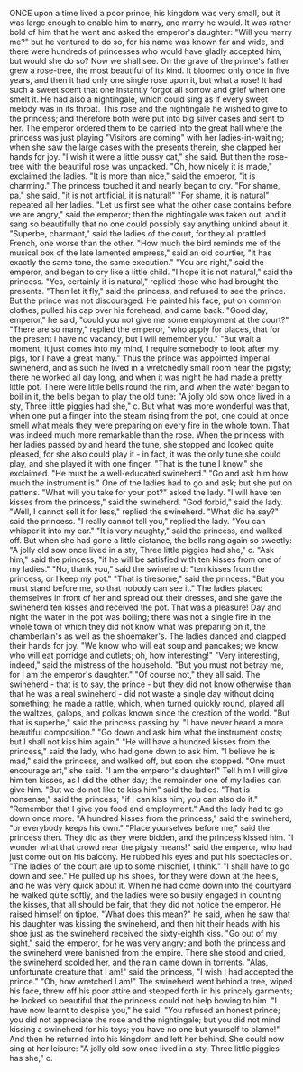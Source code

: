 ONCE upon a time lived a poor prince; his kingdom was very small, but it was large enough to enable him to marry, and marry he would.
It was rather bold of him that he went and asked the emperor's daughter: "Will you marry me?" but he ventured to do so, for his name was known far and wide, and there were hundreds of princesses who would have gladly accepted him, but would she do so?
Now we shall see.
On the grave of the prince's father grew a rose-tree, the most beautiful of its kind.
It bloomed only once in five years, and then it had only one single rose upon it, but what a rose!
It had such a sweet scent that one instantly forgot all sorrow and grief when one smelt it.
He had also a nightingale, which could sing as if every sweet melody was in its throat.
This rose and the nightingale he wished to give to the princess; and therefore both were put into big silver cases and sent to her.
The emperor ordered them to be carried into the great hall where the princess was just playing "Visitors are coming" with her ladies-in-waiting; when she saw the large cases with the presents therein, she clapped her hands for joy.
"I wish it were a little pussy cat," she said.
But then the rose-tree with the beautiful rose was unpacked.
"Oh, how nicely it is made," exclaimed the ladies.
"It is more than nice," said the emperor, "it is charming."
The princess touched it and nearly began to cry.
"For shame, pa," she said, "it is not artificial, it is natural!"
"For shame, it is natural" repeated all her ladies.
"Let us first see what the other case contains before we are angry," said the emperor; then the nightingale was taken out, and it sang so beautifully that no one could possibly say anything unkind about it.
"Superbe, charmant," said the ladies of the court, for they all prattled French, one worse than the other.
"How much the bird reminds me of the musical box of the late lamented empress," said an old courtier, "it has exactly the same tone, the same execution."
"You are right," said the emperor, and began to cry like a little child.
"I hope it is not natural," said the princess.
"Yes, certainly it is natural," replied those who had brought the presents.
"Then let it fly," said the princess, and refused to see the prince.
But the prince was not discouraged.
He painted his face, put on common clothes, pulled his cap over his forehead, and came back.
"Good day, emperor," he said, "could you not give me some employment at the court?"
"There are so many," replied the emperor, "who apply for places, that for the present I have no vacancy, but I will remember you."
"But wait a moment; it just comes into my mind, I require somebody to look after my pigs, for I have a great many."
Thus the prince was appointed imperial swineherd, and as such he lived in a wretchedly small room near the pigsty; there he worked all day long, and when it was night he had made a pretty little pot.
There were little bells round the rim, and when the water began to boil in it, the bells began to play the old tune:
"A jolly old sow once lived in a sty, Three little piggies had she," c.
But what was more wonderful was that, when one put a finger into the steam rising from the pot, one could at once smell what meals they were preparing on every fire in the whole town.
That was indeed much more remarkable than the rose.
When the princess with her ladies passed by and heard the tune, she stopped and looked quite pleased, for she also could play it - in fact, it was the only tune she could play, and she played it with one finger.
"That is the tune I know," she exclaimed.
"He must be a well-educated swineherd."
"Go and ask him how much the instrument is."
One of the ladies had to go and ask; but she put on pattens.
"What will you take for your pot?" asked the lady.
"I will have ten kisses from the princess," said the swineherd.
"God forbid," said the lady.
"Well, I cannot sell it for less," replied the swineherd.
"What did he say?" said the princess.
"I really cannot tell you," replied the lady.
"You can whisper it into my ear."
"It is very naughty," said the princess, and walked off.
But when she had gone a little distance, the bells rang again so sweetly:
"A jolly old sow once lived in a sty, Three little piggies had she," c.
"Ask him," said the princess, "if he will be satisfied with ten kisses from one of my ladies."
"No, thank you," said the swineherd: "ten kisses from the princess, or I keep my pot."
"That is tiresome," said the princess.
"But you must stand before me, so that nobody can see it."
The ladies placed themselves in front of her and spread out their dresses, and she gave the swineherd ten kisses and received the pot.
That was a pleasure!
Day and night the water in the pot was boiling; there was not a single fire in the whole town of which they did not know what was preparing on it, the chamberlain's as well as the shoemaker's.
The ladies danced and clapped their hands for joy.
"We know who will eat soup and pancakes; we know who will eat porridge and cutlets; oh, how interesting!"
"Very interesting, indeed," said the mistress of the household.
"But you must not betray me, for I am the emperor's daughter."
"Of course not," they all said.
The swineherd - that is to say, the prince - but they did not know otherwise than that he was a real swineherd - did not waste a single day without doing something; he made a rattle, which, when turned quickly round, played all the waltzes, galops, and polkas known since the creation of the world.
"But that is superbe," said the princess passing by.
"I have never heard a more beautiful composition."
"Go down and ask him what the instrument costs; but I shall not kiss him again."
"He will have a hundred kisses from the princess," said the lady, who had gone down to ask him.
"I believe he is mad," said the princess, and walked off, but soon she stopped.
"One must encourage art," she said.
"I am the emperor's daughter!"
Tell him I will give him ten kisses, as I did the other day; the remainder one of my ladies can give him.
"But we do not like to kiss him" said the ladies.
"That is nonsense," said the princess; "if I can kiss him, you can also do it."
"Remember that I give you food and employment."
And the lady had to go down once more.
"A hundred kisses from the princess," said the swineherd, "or everybody keeps his own."
"Place yourselves before me," said the princess then.
They did as they were bidden, and the princess kissed him.
"I wonder what that crowd near the pigsty means!" said the emperor, who had just come out on his balcony.
He rubbed his eyes and put his spectacles on.
"The ladies of the court are up to some mischief, I think."
"I shall have to go down and see."
He pulled up his shoes, for they were down at the heels, and he was very quick about it.
When he had come down into the courtyard he walked quite softly, and the ladies were so busily engaged in counting the kisses, that all should be fair, that they did not notice the emperor.
He raised himself on tiptoe.
"What does this mean?" he said, when he saw that his daughter was kissing the swineherd, and then hit their heads with his shoe just as the swineherd received the sixty-eighth kiss.
"Go out of my sight," said the emperor, for he was very angry; and both the princess and the swineherd were banished from the empire.
There she stood and cried, the swineherd scolded her, and the rain came down in torrents.
"Alas, unfortunate creature that I am!" said the princess, "I wish I had accepted the prince."
"Oh, how wretched I am!"
The swineherd went behind a tree, wiped his face, threw off his poor attire and stepped forth in his princely garments; he looked so beautiful that the princess could not help bowing to him.
"I have now learnt to despise you," he said.
"You refused an honest prince; you did not appreciate the rose and the nightingale; but you did not mind kissing a swineherd for his toys; you have no one but yourself to blame!"
And then he returned into his kingdom and left her behind.
She could now sing at her leisure:
"A jolly old sow once lived in a sty, Three little piggies has she," c.
